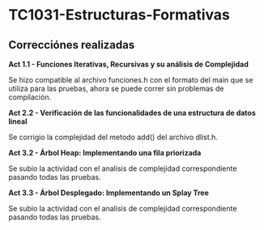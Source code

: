 # TC1031-Estructuras-Formativas

## Correcciónes realizadas ##

**Act 1.1 - Funciones Iterativas, Recursivas y su análisis de Complejidad**

Se hizo compatible al archivo funciones.h con el formato del main que se utiliza para las pruebas, ahora se puede correr sin problemas de compilación.

**Act 2.2 - Verificación de las funcionalidades de una estructura de datos lineal**

Se corrigio la complejidad del metodo add() del archivo dlist.h.

**Act 3.2 - Árbol Heap: Implementando una fila priorizada**

Se subio la actividad con el analisis de complejidad correspondiente pasando todas las pruebas.

**Act 3.3 - Árbol Desplegado: Implementando un Splay Tree**

Se subio la actividad con el analisis de complejidad correspondiente pasando todas las pruebas.

